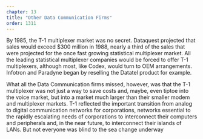 ```yaml
---
chapter: 13
title: "Other Data Communication Firms"
order: 1311
---
```


By 1985, the T-1 multiplexer market was no secret. Dataquest projected that sales would exceed $300 million in 1988, nearly a third of the sales that were projected for the once fast growing statistical multiplexer market. All the leading statistical multiplexer companies would be forced to offer T-1 multiplexers, although most, like Codex, would turn to OEM arrangements. Infotron and Paradyne began by reselling the Datatel product for example.

What all the Data Communication firms missed, however, was that the T-1 multiplexer was not just a way to save costs and, maybe, even tiptoe into the voice market, but into a market much larger than their smaller modem and multiplexer markets. T-1 reflected the important transition from analog to digital communication networks for corporations, networks essential to the rapidly escalating needs of corporations to interconnect their computers and peripherals and, in the near future, to interconnect their islands of LANs. But not everyone was blind to the sea change underway 

